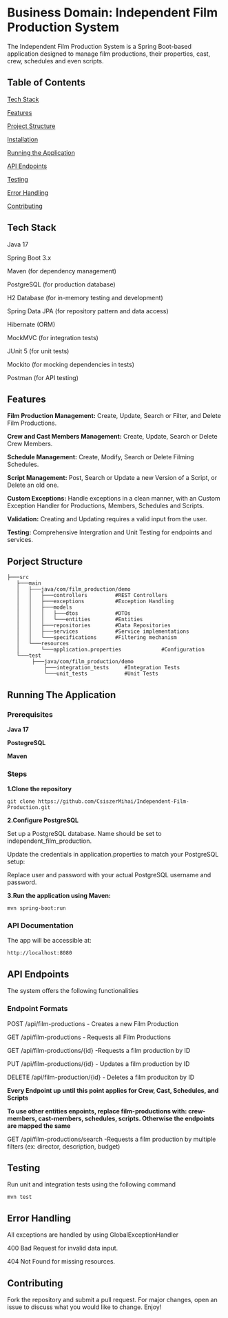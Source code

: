 # Business Domain: Independent Film Production System

The Independent Film Production System is a Spring Boot-based application designed to manage film productions, their properties, cast, crew, schedules and even scripts.

## Table of Contents

[Tech Stack](#tech-stack)

[Features](#features)

[Project Structure](#project-structure)

[Installation](#installation)

[Running the Application](#running-the-application)

[API Endpoints](#api-endpoints)

[Testing](#testing) 

[Error Handling](#error-handling)

[Contributing](#contributing)

## Tech Stack

Java 17

Spring Boot 3.x

Maven (for dependency management)

PostgreSQL (for production database)

H2 Database (for in-memory testing and development)

Spring Data JPA (for repository pattern and data access)

Hibernate (ORM)

MockMVC (for integration tests)

JUnit 5 (for unit tests)

Mockito (for mocking dependencies in tests)

Postman (for API testing)

## Features

**Film Production Management:** Create, Update, Search or Filter, and Delete Film Productions.

**Crew and Cast Members Management:** Create, Update, Search or Delete Crew Members.

**Schedule Management:** Create, Modify, Search or Delete Filming Schedules.

**Script Management:** Post, Search or Update a new Version of a Script, or Delete an old one.

**Custom Exceptions:** Handle exceptions in a clean manner, with an Custom Exception Handler for Productions, Members, Schedules and Scripts.

**Validation:** Creating and Updating requires a valid input from the user.

**Testing:** Comprehensive Intergration and Unit Testing for endpoints and services.

## Porject Structure
```
├───src
   ├───main
   │   ├───java/com/film_production/demo
   │   │   ├───controllers         #REST Controllers
   │   │   ├───exceptions          #Exception Handling
   │   │   ├───models               
   │   │   │   ├───dtos            #DTOs      
   │   │   │   └───entities        #Entities
   │   │   ├───repositories        #Data Repositories
   │   │   ├───services            #Service implementations
   │   │   └───specifications      #Filtering mechanism
   │   └───resources
   │       └───application.properties             #Configuration
   └───test
        ├───java/com/film_production/demo
            ├───integration_tests     #Integration Tests
            └───unit_tests            #Unit Tests
```        


## Running The Application

### Prerequisites

**Java 17**

**PostegreSQL**

**Maven**

### Steps

**1.Clone the repository**

```git clone https://github.com/CsiszerMihai/Independent-Film-Production.git```

**2.Configure PostgreSQL**

Set up a PostgreSQL database. Name should be set to independent_film_production.

Update the credentials in application.properties to match your PostgreSQL setup:

Replace user and password with your actual PostgreSQL username and password.

**3.Run the application using Maven:**

```mvn spring-boot:run```

### API Documentation

The app will be accessible at:

```http://localhost:8080```

## API Endpoints

The system offers the following functionalities

### Endpoint Formats

POST /api/film-productions - Creates a new Film Production

GET /api/film-productions  - Requests all Film Productions

GET /api/film-productions/{id} -Requests a film production by ID

PUT /api/film-productions/{id} - Updates a film production by ID

DELETE /api/film-production/{id} - Deletes a film produciton by ID

**Every Endpoint up until this point applies for Crew, Cast, Schedules, and Scripts**

**To use other entities enpoints, replace film-productions with: crew-members, cast-members, schedules, scripts. Otherwise the endpoints are mapped the same**

GET /api/film-productions/search -Requests a film production by multiple filters (ex: director, description, budget)

## Testing

Run unit and integration tests using the following command

```mvn test```

## Error Handling

All exceptions are handled by using GlobalExceptionHandler

400 Bad Request for invalid data input.

404 Not Found for missing resources.

## Contributing

Fork the repository and submit a pull request. For major changes, open an issue to discuss what you would like to change. Enjoy!
